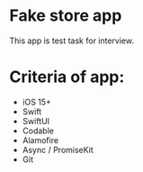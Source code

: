 # Fake store app
This app is test task for interview.

# Criteria of app:
- iOS 15+
- Swift
- SwiftUI
- Codable
- Alamofire
- Async / PromiseKit
- Git
 
